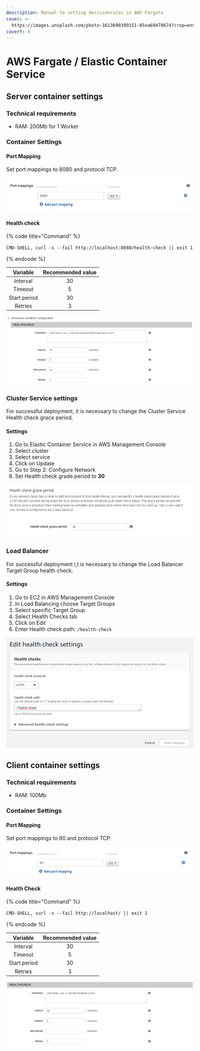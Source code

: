 ```yaml
---
description: Manual to setting decisionrules in AWS Fargate
cover: >-
  https://images.unsplash.com/photo-1613690399151-65ea69478674?crop=entropy&cs=srgb&fm=jpg&ixid=MnwxOTcwMjR8MHwxfHNlYXJjaHw3fHxDb250YWluZXJ8ZW58MHx8fHwxNjM4MTgxNzEy&ixlib=rb-1.2.1&q=85
coverY: 0
---
```


# AWS Fargate / Elastic Container Service

## Server container settings

### Technical requirements

* RAM: 200Mb for 1 Worker

### Container Settings

#### Port Mapping

Set port mappings to 8080 and protocol TCP.

![](<../../.gitbook/assets/image (170) (1) (1).png>)

#### Health check

{% code title="Command" %}
```shell
CMD-SHELL, curl -s --fail http://localhost:8080/health-check || exit 1
```
{% endcode %}

|   Variable   | Recommended value |
| :----------: | :---------------: |
|   Interval   |         30        |
|    Timeout   |         5         |
| Start period |         30        |
|    Retries   |         3         |

![](<../../.gitbook/assets/image (152) (1).png>)

### Cluster Service settings

For successful deployment, it is necessary to change the Cluster Service Health check grace period.

#### Settings

1. Go to Elastic Container Service in AWS Management Console
2. Select cluster
3. Select service
4. Click on Update
5. Go to Step 2: Configure Network
6. Set Health check grade period to **30**

![](<../../.gitbook/assets/image (172) (1).png>)

### Load Balancer

For successful deployment i,t is necessary to change the Load Balancer Target Group health check.

#### Settings

1. Go to EC2 in AWS Management Console
2. In Load Balancing choose Target Groups
3. Select specific Target Group
4. Select Health Checks tab
5. Click on Edit
6. Enter Health check path: `/health-check`

![](<../../.gitbook/assets/image (151) (1).png>)

## Client container settings

### Technical requirements

* RAM: 100Mb

### Container Settings

#### Port Mapping

Set port mappings to 80 and protocol TCP.

![](<../../.gitbook/assets/image (174) (1).png>)

#### Health Check

{% code title="Command" %}
```
CMD-SHELL, curl -s --fail http://localhost/ || exit 1
```
{% endcode %}

|   Variable   | Recommended value |
| :----------: | :---------------: |
|   Interval   |         30        |
|    Timeout   |         5         |
| Start period |         30        |
|    Retries   |         3         |

![](<../../.gitbook/assets/image (163) (1) (1).png>)
